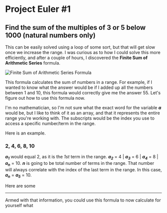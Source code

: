 # Project Euler #1
## Find the sum of the multiples of 3 or 5 below 1000 (natural numbers only)

This can be easily solved using a loop of some sort, but that will get slow once we increase the range.
I was curious as to how I could solve this more efficiently, and after a couple of hours, I discovered the **Finite Sum of Arithmetic Series** formula. 

![Finite Sum of Arithmetic Series Formula](https://github.com/GOATMaxwellN/ProjectEulerSoftware/main/euler1/formulae_images/fsoasFormula.svg)

This formula calculates the sum of numbers in a range. For example, if I wanted to know what the answer would be if I added up all the numbers between 1 and 10, this formula would correctly give me the answer 55. Let's figure out how to use this formula now. 

I'm no mathematician, so I'm not sure what the exact word for the variable __*a*__ would be, but I like to think of it as an array, and that it represents the entire range you're working with. The subscripts would be the index you use to access a specific number/term in the range.

Here is an example.
### 2, 4, 6, 8, 10

___a<sub>1</sub>___ would equal 2, as it is the *1st* term in the range. ___a<sub>2</sub>___ = 4 | ___a<sub>3</sub>___ = 6 | ___a<sub>4</sub>___ = 8 | ___a<sub>n</sub>___ = 10. ___n___ is going to be total number of terms in the range. That number will always correlate with the index of the last term in the range. In this case,  ___a<sub>n</sub>___ = ___a<sub>5</sub>___ = 10.

Here are some
<hr>

Armed with that information, you could use this formula to now calculate for yourself what 
